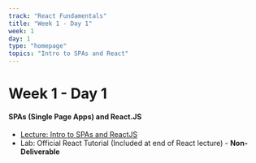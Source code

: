 ```yaml
---
track: "React Fundamentals"
title: "Week 1 - Day 1"
week: 1
day: 1
type: "homepage"
topics: "Intro to SPAs and React"
---
```



# Week 1 - Day 1

#### SPAs (Single Page Apps) and React.JS
- [Lecture: Intro to SPAs and ReactJS](/week-1/day-1/lecture-materials/intro-to-spas-and-reactjs/)
- Lab: Official React Tutorial (Included at end of React lecture) - **Non-Deliverable**